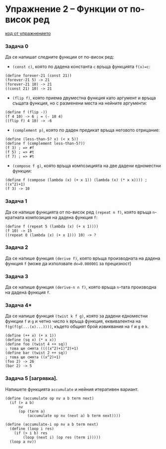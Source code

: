 # Упражнение 2 – Функции от по-висок ред

[код от упражнението](ex02-20221019-solutions.rkt)

### Задача 0
Да се напишат следните функции от по-висок ред:
-  `(const c)`, която по дадена константа `c` връща функцията `f(x)=c`:
```
(define forever-21 (const 21))
(forever-21 5) -> 21
(forever-21 10) -> 21
((const 21) 10) -> 21
```
-  `(flip f)`, която приема двуместна функция като аргумент и връща същата функция, но с разменени места на нейните аргументи:
```
(define f (flip -))
(f 4 10) -> 6 ; = (- 10 4)
((flip f) 4 10) -> -6
```
- `(complement p)`, която по даден предикат връща неговото отрицание:
```
(define (less-than-5? x) (< x 5))
(define f (complement less-than-5?))
(f 3) ; => #f
(f 5) ; => #t
(f 7) ; => #t
```
- `(compose f g)`, която връща композицията на две дадени едноместни функции:
```
(define f (compose (lambda (x) (+ x 1)) (lambda (x) (* x x)))) ; ((x^2)+1)
(f 3) -> 10
```
### Задача 1
Да се напише функцията от по-висок ред `(repeat n f)`, която връща `n`-кратната композиция на дадена функция `f`:
```
(define f (repeat 5 (lambda (x) (+ x 1))))
(f 10) -> 15
((repeat 0 (lambda (x) (+ x 1))) 10) -> ?
```
### Задача 2
Да се напише функция `(derive f)`, която връща производната на дадена функция `f` (може да използвате `dx=0.000001` за прецизност)
### Задача 3
Да се напише функция `(derive-n n f)`, която връща `n`-тата производна на дадена функция `f`.
### Задача 4*
Да се напише функция `(twist k f g)`, която за дадени едноместни функции `f` и `g` и четно число `k` връща функция, еквивалентна на `f(g(f(g(...(x)...))))`, където общият брой извиквания на `f` и `g` е `k`.
```
(define (++ x) (+ x 1))
(define (sq x) (* x x))
(define foo (twist 4 ++ sq))
; това ще смята ((((x^2)+1)^2)+1)
(define bar (twist 2 ++ sq))
; това ще смята ((x^2)+1)
(foo 2) -> 26
(bar 2) -> 5
```
### Задача 5 [загрявка].
Напишете функцията `accumulate` и нейния итеративен вариант.
```
(define (accumulate op nv a b term next)
  (if (> a b)
      nv
      (op (term a)
          (accumulate op nv (next a) b term next))))

(define (accumulate-i op nv a b term next)
  (define (loop i res)
    (if (> i b) res
        (loop (next i) (op res (term i)))))
  (loop a nv))
```
